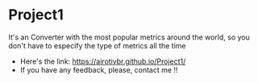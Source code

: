 # Project1

It's an Converter with the most popular metrics around the world, so you don't have to especify the type of metrics all the time 

- Here's the link: https://airotivbr.github.io/Project1/
- If you have any feedback, please, contact me !!
